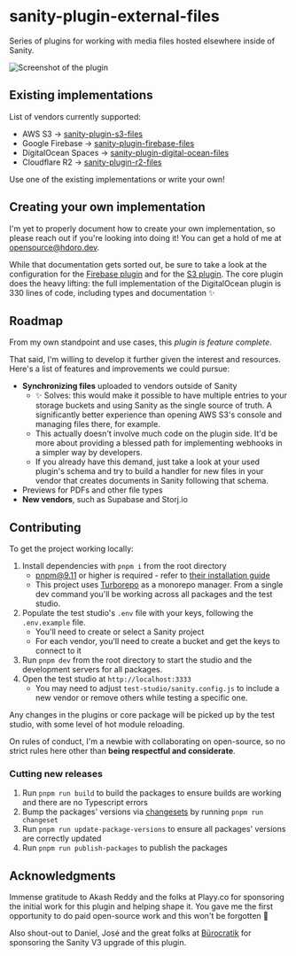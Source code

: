 # sanity-plugin-external-files

Series of plugins for working with media files hosted elsewhere inside of Sanity.

![Screenshot of the plugin](https://raw.githubusercontent.com/hdoro/sanity-plugin-external-files/main/screenshots.png)

## Existing implementations

List of vendors currently supported:

- AWS S3 -> [sanity-plugin-s3-files](https://github.com/hdoro/sanity-plugin-external-files/tree/main/packages/aws)
- Google Firebase -> [sanity-plugin-firebase-files](https://github.com/hdoro/sanity-plugin-external-files/tree/main/packages/firebase)
- DigitalOcean Spaces -> [sanity-plugin-digital-ocean-files](https://github.com/hdoro/sanity-plugin-external-files/tree/main/packages/digital-ocean)
- Cloudflare R2 -> [sanity-plugin-r2-files](https://github.com/hdoro/sanity-plugin-external-files/tree/main/packages/cloudflare-r2)

Use one of the existing implementations or write your own!

## Creating your own implementation

I'm yet to properly document how to create your own implementation, so please reach out if you're looking into doing it! You can get a hold of me at [opensource@hdoro.dev](mailto:opensource@hdoro.dev).

While that documentation gets sorted out, be sure to take a look at the configuration for the [Firebase plugin](https://github.com/hdoro/sanity-plugin-external-files/blob/main/packages/firebase/src/config.ts) and for the [S3 plugin](https://github.com/hdoro/sanity-plugin-external-files/blob/main/packages/aws/src/config.ts). The core plugin does the heavy lifting: the full implementation of the DigitalOcean plugin is 330 lines of code, including types and documentation ✨

## Roadmap

From my own standpoint and use cases, this _plugin is feature complete_.

That said, I'm willing to develop it further given the interest and resources. Here's a list of features and improvements we could pursue:

- **Synchronizing files** uploaded to vendors outside of Sanity
  - ✨ Solves: this would make it possible to have multiple entries to your storage buckets and using Sanity as the single source of truth. A significantly better experience than opening AWS S3's console and managing files there, for example.
  - This actually doesn't involve much code on the plugin side. It'd be more about providing a blessed path for implementing webhooks in a simpler way by developers.
  - If you already have this demand, just take a look at your used plugin's schema and try to build a handler for new files in your vendor that creates documents in Sanity following that schema.
- Previews for PDFs and other file types
- **New vendors**, such as Supabase and Storj.io

## Contributing

To get the project working locally:

1. Install dependencies with `pnpm i` from the root directory
   - pnpm@9.11 or higher is required - refer to [their installation guide](https://pnpm.io/installation)
   - This project uses [Turborepo](https://turbo.build/repo) as a monorepo manager. From a single dev command you'll be working across all packages and the test studio.
2. Populate the test studio's `.env` file with your keys, following the `.env.example` file.
   - You'll need to create or select a Sanity project
   - For each vendor, you'll need to create a bucket and get the keys to connect to it
3. Run `pnpm dev` from the root directory to start the studio and the development servers for all packages.
4. Open the test studio at `http://localhost:3333`
   - You may need to adjust `test-studio/sanity.config.js` to include a new vendor or remove others while testing a specific one.

Any changes in the plugins or core package will be picked up by the test studio, with some level of hot module reloading.

On rules of conduct, I'm a newbie with collaborating on open-source, so no strict rules here other than **being respectful and considerate**.

### Cutting new releases

1. Run `pnpm run build` to build the packages to ensure builds are working and there are no Typescript errors
2. Bump the packages' versions via [changesets](https://github.com/changesets/changesets) by running `pnpm run changeset`
3. Run `pnpm run update-package-versions` to ensure all packages' versions are correctly updated
4. Run `pnpm run publish-packages` to publish the packages

## Acknowledgments

Immense gratitude to Akash Reddy and the folks at Playy.co for sponsoring the initial work for this plugin and helping shape it. You gave me the first opportunity to do paid open-source work and this won't be forgotten 💚

Also shout-out to Daniel, José and the great folks at [Bürocratik](https://burocratik.com/) for sponsoring the Sanity V3 upgrade of this plugin.
